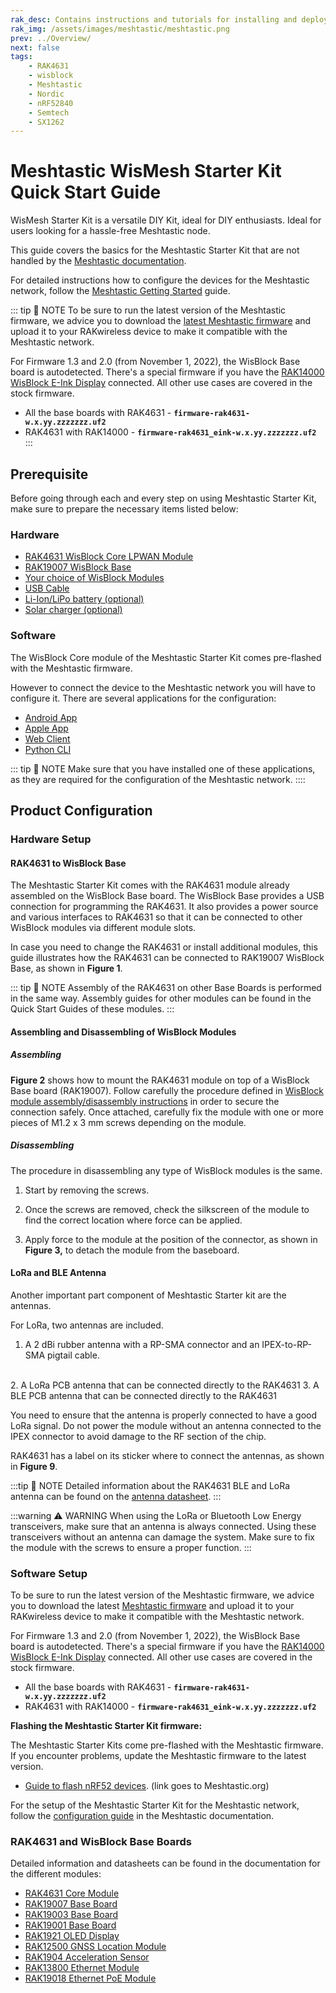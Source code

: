 ```yaml
---
rak_desc: Contains instructions and tutorials for installing and deploying your Meshtastic WisMesh Starter Kit. For a full documentation, check the documentation of Meshtastic.org
rak_img: /assets/images/meshtastic/meshtastic.png
prev: ../Overview/
next: false
tags:
    - RAK4631
    - wisblock
    - Meshtastic
    - Nordic
    - nRF52840
    - Semtech
    - SX1262
---
```


# Meshtastic WisMesh Starter Kit Quick Start Guide

WisMesh Starter Kit is a versatile DIY Kit, ideal for DIY enthusiasts. Ideal for users looking for a hassle-free Meshtastic node.

This guide covers the basics for the Meshtastic Starter Kit that are not handled by the <a href="https://meshtastic.org/docs/introduction/" target="_blank">Meshtastic documentation</a>.

For detailed instructions how to configure the devices for the Meshtastic network, follow the <a href="https://meshtastic.org/docs/getting-started/" target="_blank">Meshtastic Getting Started</a> guide.

::: tip 📝 NOTE
To be sure to run the latest version of the Meshtastic firmware, we advice you to download the <a href="https://meshtastic.org/downloads" target="_blank">latest Meshtastic firmware</a> and upload it to your RAKwireless device to make it compatible with the Meshtastic network.

For Firmware 1.3 and 2.0 (from November 1, 2022), the WisBlock Base board is autodetected. There's a special firmware if you have the <a href="https://store.rakwireless.com/products/wisblock-epd-module-rak14000" target="_blank">RAK14000 WisBlock E-Ink Display</a> connected. All other use cases are covered in the stock firmware.

- All the base boards with RAK4631 - **`firmware-rak4631-w.x.yy.zzzzzzz.uf2`**
- RAK4631 with RAK14000 - **`firmware-rak4631_eink-w.x.yy.zzzzzzz.uf2`**
:::

## Prerequisite

Before going through each and every step on using Meshtastic Starter Kit, make sure to prepare the necessary items listed below:

### Hardware

- <a href="https://store.rakwireless.com/products/rak4631-lpwan-node?utm_source=RAK4631WisBlockLPWANModule&utm_medium=Document&utm_campaign=BuyFromStore" target="_blank">RAK4631 WisBlock Core LPWAN Module</a>
- <a href="https://store.rakwireless.com/collections/wisblock-base" target="_blank">RAK19007 WisBlock Base</a>
- <a href="https://store.rakwireless.com/pages/wisblock" target="_blank">Your choice of WisBlock Modules</a>
- <a href="" target="_blank">USB Cable</a>
- <a href="https://store.rakwireless.com/collections/wisblock-accessory/products/battery-connector-cable?utm_source=BatteryConnector&utm_medium=Document&utm_campaign=BuyFromStore" target="_blank">Li-Ion/LiPo battery (optional)</a>
- <a href="https://store.rakwireless.com/collections/wisblock-accessory/products/solar-panel-connector-cable?utm_source=SolarPanelConnector&utm_medium=Document&utm_campaign=BuyFromStore" target="_blank">Solar charger (optional)</a>

### Software

The WisBlock Core module of the Meshtastic Starter Kit comes pre-flashed with the Meshtastic firmware.

However to connect the device to the Meshtastic network you will have to configure it. There are several applications for the configuration:
- <a href="https://meshtastic.org/docs/category/android-app/" target="_blank">Android App</a>
- <a href="https://meshtastic.org/docs/category/apple-apps/" target="_blank">Apple App</a>
- <a href="https://meshtastic.org/docs/software/web-client/" target="_blank">Web Client</a>
- <a href="https://meshtastic.org/docs/software/python/cli/" target="_blank">Python CLI</a>

::: tip 📝 NOTE
Make sure that you have installed one of these applications, as they are required for the configuration of the Meshtastic network.
::::

## Product Configuration

### Hardware Setup

#### RAK4631 to WisBlock Base

The Meshtastic Starter Kit comes with the RAK4631 module already assembled on the WisBlock Base board. The WisBlock Base provides a USB connection for programming the RAK4631. It also provides a power source and various interfaces to RAK4631 so that it can be connected to other WisBlock modules via different module slots.

In case you need to change the RAK4631 or install additional modules, this guide illustrates how the RAK4631 can be connected to RAK19007 WisBlock Base, as shown in **Figure 1**.

<rk-img
  src="/assets/images/wisblock/rak4631/quickstart/RAK5005-connect.png"
  width="80%"
  caption="RAK4631 Connection to WisBlock Base RAK5005-O"
/>

::: tip 📝 NOTE
Assembly of the RAK4631 on other Base Boards is performed in the same way.
Assembly guides for other modules can be found in the Quick Start Guides of these modules.
:::


#### Assembling and Disassembling of WisBlock Modules

##### Assembling

**Figure 2** shows how to mount the RAK4631 module on top of a WisBlock Base board (RAK19007). Follow carefully the procedure defined in <a href="https://docs.rakwireless.com/Knowledge-Hub/Learn/RAK5005-O-Baseboard-Installation-Guide/" target="_blank">WisBlock module assembly/disassembly instructions</a> in order to secure the connection safely. Once attached, carefully fix the module with one or more pieces of M1.2 x 3&nbsp;mm screws depending on the module.

<rk-img
  src="/assets/images/wisblock/rak4631/datasheet/mounting-sketch.png"
  width="50%"
  caption="RAK4631 Mounting Sketch"
/>

##### Disassembling

The procedure in disassembling any type of WisBlock modules is the same.

1. Start by removing the screws.

<rk-img
  src="/assets/images/wisblock/rak1910/quickstart/16.removing-screws.png"
  width="70%"
  caption="Removing screws from the WisBlock module"
/>

2. Once the screws are removed, check the silkscreen of the module to find the correct location where force can be applied.

<rk-img
  src="/assets/images/wisblock/rak1910/quickstart/17.detaching-silkscreen.png"
  width="70%"
  caption="Detaching silkscreen on the WisBlock module"
/>

3. Apply force to the module at the position of the connector, as shown in **Figure 3,** to detach the module from the baseboard.

<rk-img
  src="/assets/images/wisblock/rak1910/quickstart/18.detaching-module.png"
  width="70%"
  caption="Applying even forces on the proper location of a WisBlock module"
/>

#### LoRa and BLE Antenna

Another important part component of Meshtastic Starter kit are the antennas.

For LoRa, two antennas are included.    
1. A 2&nbsp;dBi rubber antenna with a RP-SMA connector and an IPEX-to-RP-SMA pigtail cable.

<rk-img
  src="/assets/images/meshtastic/rubber-antenna-90.png"
  width="30%"
  caption="LoRa Antenna"
/>    
2. A LoRa PCB antenna that can be connected directly to the RAK4631
<rk-img
  src="/assets/images/meshtastic/lora-pcb-antenna.png"
  width="40%"
  caption="LoRa PCB Antenna"
/>
3. A BLE PCB antenna that can be connected directly to the RAK4631
<rk-img
  src="/assets/images/wisblock/rak4631/quickstart/ble-antenna.png"
  width="40%"
  caption="BLE PCB Antenna"
/>

You need to ensure that the antenna is properly connected to have a good LoRa signal. Do not power the module without an antenna connected to the IPEX connector to avoid damage to the RF section of the chip.

RAK4631 has a label on its sticker where to connect the antennas, as shown in **Figure 9**.


<rk-img
  src="/assets/images/wisblock/rak4631/quickstart/RAK4631-antenna-label.png"
  width="30%"
  caption="RAK4631 Antenna Label"
/>

:::tip 📝 NOTE
Detailed information about the RAK4631 BLE and LoRa antenna can be found on the <a href="https://downloads.rakwireless.com/#LoRa/WisBlock/Accessories/" target="_blank">antenna datasheet</a>.
:::

:::warning ⚠️ WARNING
When using the LoRa or Bluetooth Low Energy transceivers, make sure that an antenna is always connected. Using these transceivers without an antenna can damage the system. Make sure to fix the module with the screws to ensure a proper function.
:::

### Software Setup

To be sure to run the latest version of the Meshtastic firmware, we advice you to download the latest <a href="https://meshtastic.org/downloads" target="_blank">Meshtastic firmware</a> and upload it to your RAKwireless device to make it compatible with the Meshtastic network.

For Firmware 1.3 and 2.0 (from November 1, 2022), the WisBlock Base board is autodetected. There's a special firmware if you have the <a href="https://store.rakwireless.com/products/wisblock-epd-module-rak14000" target="_blank">RAK14000 WisBlock E-Ink Display</a> connected. All other use cases are covered in the stock firmware.

- All the base boards with RAK4631 - **`firmware-rak4631-w.x.yy.zzzzzzz.uf2`**
- RAK4631 with RAK14000 - **`firmware-rak4631_eink-w.x.yy.zzzzzzz.uf2`**

<b>Flashing the Meshtastic Starter Kit firmware:</b>

The Meshtastic Starter Kits come pre-flashed with the Meshtastic firmware. If you encounter problems, update the Meshtastic firmware to the latest version.

- <a href="https://meshtastic.org/docs/getting-started/flashing-firmware/nrf52/" target="_blank">Guide to flash nRF52 devices</a>. (link goes to Meshtastic.org)

For the setup of the Meshtastic Starter Kit for the Meshtastic network, follow the <a href="https://meshtastic.org/docs/configuration/" target="_blank">configuration guide</a> in the Meshtastic documentation.

### RAK4631 and WisBlock Base Boards

Detailed information and datasheets can be found in the documentation for the different modules:

- <a href="https://docs.rakwireless.com/Product-Categories/WisBlock/RAK4631" target="_blank">RAK4631 Core Module</a>
- <a href="https://docs.rakwireless.com/Product-Categories/WisBlock/RAK19007" target="_blank">RAK19007 Base Board</a>
- <a href="https://docs.rakwireless.com/Product-Categories/WisBlock/RAK19003" target="_blank">RAK19003 Base Board</a>
- <a href="https://docs.rakwireless.com/Product-Categories/WisBlock/RAK19001" target="_blank">RAK19001 Base Board</a>
- <a href="https://docs.rakwireless.com/Product-Categories/WisBlock/RAK1921" target="_blank">RAK1921 OLED Display</a>
- <a href="https://docs.rakwireless.com/Product-Categories/WisBlock/RAK12500" target="_blank">RAK12500 GNSS Location Module</a>
- <a href="https://docs.rakwireless.com/Product-Categories/WisBlock/RAK1904" target="_blank">RAK1904 Acceleration Sensor</a>
- <a href="https://docs.rakwireless.com/Product-Categories/WisBlock/RAK13800" target="_blank">RAK13800 Ethernet Module</a>
- <a href="https://docs.rakwireless.com/Product-Categories/WisBlock/RAK19018" target="_blank">RAK19018 Ethernet PoE Module</a>

